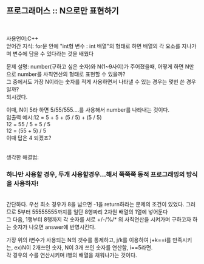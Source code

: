 <!---문제 설명--->

<h2>프로그래머스 :: N으로만 표현하기</h2><br>

사용언어:C++<br>
얻어간 지식: for문 안에 "int형 변수 : int 배열"의 형태로 하면 배열의 각 요소를 지나가며 변수에 담을 수 있다라는 것을 배웠다<br>

문제 설명: number(구하고 싶은 숫자)와 N(1~9사이)가 주어졌을때, 어떻게 하면 N만으로 number를 사칙연산의 형태로 표현할 수 있을까?<br>
그 중에서도 가장 N이라는 숫자를 적게 사용하면서 나타낼 수 있는 경우는 몇번 쓴 경우일까?<br>되시겠다.<br>

이때, N이 5라 하면 5/55/555....를 사용해서 number를 나타내는 것이다.<br>
입출력 예시:12 = 5 + 5 + (5 / 5) + (5 / 5)<br>
12 = 55 / 5 + 5 / 5<br>
12 = (55 + 5) / 5<br>
이때 답은 4 되겠죠?<br>

<br>
생각한 해결법:<h3>하나만 사용할 경우, 두개 사용할경우...해서 쭉쭉쭉 동적 프로그래밍의 방식을 사용하자!</h3><br>
간단하다. 우선 최소 경우가 8을 넘으면 -1을 return하라는 문제의 조건이 있었다. 그러므로 5부터 55555555까지를 일단 8행짜리 2차원 배열의 1열에 넣어둔다<br>
그 다음, 1행부터 8행까지 각 숫자를 서로 +/-/%/* 의 사칙연산을 시켜가며 구하고자 하는 숫자가 나오면 answer에 반영시킨다.<br>

가장 위의 i변수가 사용되는 N의 갯수를 통제하고, j/k를 이용하여 j+k==i를 만족시키는, ex)N이 2개쓰인 숫자, N이 3개 쓰인 숫자를 연산함, i==5라면.<br>
각 경우의 수를 연산시키며 i행의 배열을 채워나가는 것이다.<br>

